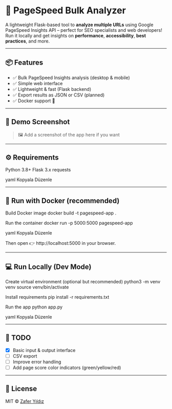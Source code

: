 # 🚀 PageSpeed Bulk Analyzer

A lightweight Flask-based tool to **analyze multiple URLs** using Google PageSpeed Insights API – perfect for SEO specialists and web developers!  
Run it locally and get insights on **performance**, **accessibility**, **best practices**, and more.

---

## 📦 Features

- ✅ Bulk PageSpeed Insights analysis (desktop & mobile)  
- ✅ Simple web interface  
- ✅ Lightweight & fast (Flask backend)  
- ✅ Export results as JSON or CSV (planned)  
- ✅ Docker support 🐳

---

## 🧪 Demo Screenshot

> 🖼️ Add a screenshot of the app here if you want

---

## ⚙️ Requirements

Python 3.8+ Flask 3.x requests

yaml
Kopyala
Düzenle

---

## 🐳 Run with Docker (recommended)

Build Docker image
docker build -t pagespeed-app .

Run the container
docker run -p 5000:5000 pagespeed-app

yaml
Kopyala
Düzenle

Then open 👉 http://localhost:5000 in your browser.

---

## 💻 Run Locally (Dev Mode)

Create virtual environment (optional but recommended)
python3 -m venv venv source venv/bin/activate

Install requirements
pip install -r requirements.txt

Run the app
python app.py

yaml
Kopyala
Düzenle

---

## 📝 TODO

- [x] Basic input & output interface  
- [ ] CSV export  
- [ ] Improve error handling  
- [ ] Add page score color indicators (green/yellow/red)

---

## 📄 License

MIT © [Zafer Yıldız](https://github.com/zaferyildiiz)
